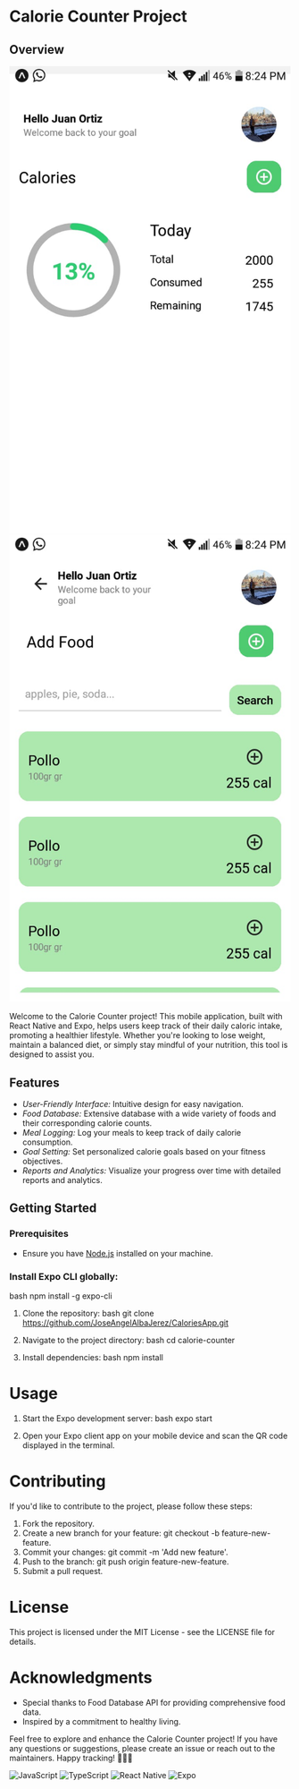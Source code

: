 # Calorie Counter Project

## Overview

![Calorie Counter Image](assets/Home.jpg)
![Calorie Counter Image](assets/add.jpg)

Welcome to the Calorie Counter project! This mobile application, built with React Native and Expo, helps users keep track of their daily caloric intake, promoting a healthier lifestyle. Whether you're looking to lose weight, maintain a balanced diet, or simply stay mindful of your nutrition, this tool is designed to assist you.


## Features

- *User-Friendly Interface:* Intuitive design for easy navigation.
- *Food Database:* Extensive database with a wide variety of foods and their corresponding calorie counts.
- *Meal Logging:* Log your meals to keep track of daily calorie consumption.
- *Goal Setting:* Set personalized calorie goals based on your fitness objectives.
- *Reports and Analytics:* Visualize your progress over time with detailed reports and analytics.

## Getting Started

### Prerequisites

- Ensure you have [Node.js](https://nodejs.org/) installed on your machine.

### Install Expo CLI globally:

bash
npm install -g expo-cli

1. Clone the repository:
bash
git clone https://github.com/JoseAngelAlbaJerez/CaloriesApp.git

2. Navigate to the project directory:
bash
cd calorie-counter

3. Install dependencies:
bash
npm install

#   Usage
1. Start the Expo development server:
bash
expo start

2. Open your Expo client app on your mobile device and scan the QR code displayed in the terminal.

# Contributing
If you'd like to contribute to the project, please follow these steps:

1. Fork the repository.
2. Create a new branch for your feature: git checkout -b feature-new-feature.
3. Commit your changes: git commit -m 'Add new feature'.
4. Push to the branch: git push origin feature-new-feature.
5. Submit a pull request.

# License
This project is licensed under the MIT License - see the LICENSE file for details.

# Acknowledgments
<ul>
<li> Special thanks to Food Database API for providing comprehensive food data. </li>
<li>Inspired by a commitment to healthy living.</li>
</ul>
Feel free to explore and enhance the Calorie Counter project! If you have any questions or suggestions, please create an issue or reach out to the maintainers. Happy tracking! 🥦🏋‍♂

![JavaScript](https://img.shields.io/badge/javascript-%23323330.svg?style=for-the-badge&logo=javascript&logoColor=%23F7DF1E)
![TypeScript](https://img.shields.io/badge/typescript-%23007ACC.svg?style=for-the-badge&logo=typescript&logoColor=white)
![React Native](https://img.shields.io/badge/react_native-%2320232a.svg?style=for-the-badge&logo=react&logoColor=%2361DAFB)
![Expo](https://img.shields.io/badge/expo-1C1E24?style=for-the-badge&logo=expo&logoColor=#D04A37)
